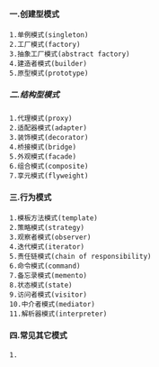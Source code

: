 #### 一.创建型模式
	1.单例模式(singleton)
	2.工厂模式(factory)
	3.抽象工厂模式(abstract factory)
	4.建造者模式(builder)
	5.原型模式(prototype)
##### 二.结构型模式
	1.代理模式(proxy)
	2.适配器模式(adapter)
	3.装饰模式(decorator)
	4.桥接模式(bridge)
	5.外观模式(facade)
	6.组合模式(composite)
	7.享元模式(flyweight)
#### 三.行为模式
	1.模板方法模式(template)
	2.策略模式(strategy)
	3.观察者模式(observer)
	4.迭代模式(iterator)
	5.责任链模式(chain of responsibility)
	6.命令模式(command)
	7.备忘录模式(memento)
	8.状态模式(state)
	9.访问者模式(visitor)
	10.中介者模式(mediator)
	11.解析器模式(interpreter)
#### 四.常见其它模式
	1.